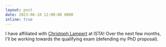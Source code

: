 ```yaml
---
layout: post
date: 2023-06-18 12:00:00 0000
inline: true
---
```


I have affiliated with [Christoph Lampert](https://cvml.ista.ac.at/) at ISTA! Over the next few months, I'll be working towards the qualifying exam (defending my PhD proposal). 